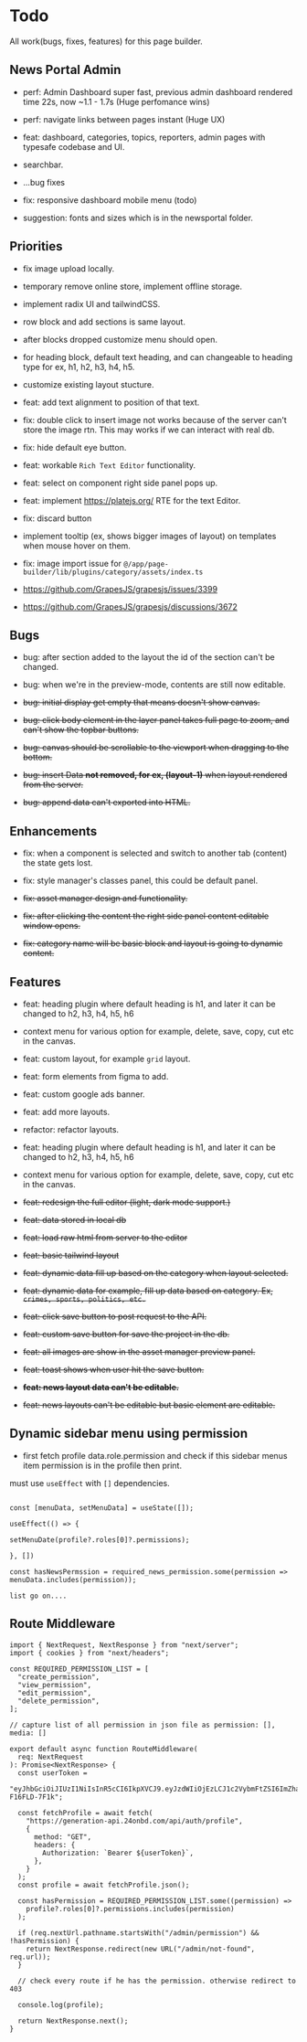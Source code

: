# Todo

All work(bugs, fixes, features) for this page builder.

## News Portal Admin

- perf: Admin Dashboard super fast, previous admin dashboard rendered time 22s, now ~1.1 - 1.7s (Huge perfomance wins)
- perf: navigate links between pages instant (Huge UX)
- feat: dashboard, categories, topics, reporters, admin pages with typesafe codebase and UI.
- searchbar.
- ...bug fixes

- fix: responsive dashboard mobile menu (todo)

- suggestion: fonts and sizes which is in the newsportal folder.

## Priorities

- fix image upload locally.
- temporary remove online store, implement offline storage.
- implement radix UI and tailwindCSS.
- row block and add sections is same layout.
- after blocks dropped customize menu should open.
- for heading block, default text heading, and can changeable to heading type for ex, h1, h2, h3, h4, h5.

- customize existing layout stucture.

- feat: add text alignment to position of that text.
- fix: double click to insert image not works because of the server can't store the image rtn. This may works if we can interact with real db.
- fix: hide default eye button.
- feat: workable `Rich Text Editor` functionality.
- feat: select on component right side panel pops up.
- feat: implement <https://platejs.org/> RTE for the text Editor.
- fix: discard button
- implement tooltip (ex, shows bigger images of layout) on templates when mouse hover on them.
- fix: image import issue for `@/app/page-builder/lib/plugins/category/assets/index.ts`
- <https://github.com/GrapesJS/grapesjs/issues/3399>
- <https://github.com/GrapesJS/grapesjs/discussions/3672>

## Bugs

- bug: after section added to the layout the id of the section can't be changed.
- bug: when we're in the preview-mode, contents are still now editable.

- ~~bug: initial display get empty that means doesn't show canvas.~~
- ~~bug: click body element in the layer panel takes full page to zoom, and can't show the topbar buttons.~~
- ~~bug: canvas should be scrollable to the viewport when dragging to the bottom.~~
- ~~bug: insert Data **not removed, for ex, (layout-1)** when layout rendered from the server.~~
- ~~bug: append data can't exported into HTML.~~

## Enhancements

- fix: when a component is selected and switch to another tab (content) the state gets lost.
- fix: style manager's classes panel, this could be default panel.

- ~~fix: asset manager design and functionality.~~
- ~~fix: after clicking the content the right side panel content editable window opens.~~
- ~~fix: category name will be basic block and layout is going to dynamic content.~~

## Features

- feat: heading plugin where default heading is h1, and later it can be changed to h2, h3, h4, h5, h6
- context menu for various option for example, delete, save, copy, cut etc in the canvas.
- feat: custom layout, for example `grid` layout.
- feat: form elements from figma to add.
- feat: custom google ads banner.
- feat: add more layouts.
- refactor: refactor layouts.
- feat: heading plugin where default heading is h1, and later it can be changed to h2, h3, h4, h5, h6
- context menu for various option for example, delete, save, copy, cut etc in the canvas.

- ~~feat: redesign the full editor (light, dark mode support.)~~
- ~~feat: data stored in local db~~
- ~~feat: load raw html from server to the editor~~
- ~~feat: basic tailwind layout~~
- ~~feat: dynamic data fill up based on the category when layout selected.~~
- ~~feat: dynamic data for example, fill up data based on category. Ex, `crimes, sports, politics, etc.`~~
- ~~feat: click save button to post request to the API.~~
- ~~feat: custom save button for save the project in the db.~~
- ~~feat: all images are show in the asset manager preview panel.~~
- ~~feat: toast shows when user hit the save button.~~
- ~~**feat: news layout data can't be editable.**~~
- ~~feat: news layouts can't be editable but basic element are editable.~~

## Dynamic sidebar menu using permission

- first fetch profile data.role.permission and check if this sidebar menus item permission is in the profile then print.

must use `useEffect` with `[]` dependencies.

```tsx

const [menuData, setMenuData] = useState([]);

useEffect(() => {

setMenuDate(profile?.roles[0]?.permissions);

}, []) 

const hasNewsPermssion = required_news_permission.some(permission => menuData.includes(permission));

list go on....
```

## Route Middleware

```tsx
import { NextRequest, NextResponse } from "next/server";
import { cookies } from "next/headers";

const REQUIRED_PERMISSION_LIST = [
  "create_permission",
  "view_permission",
  "edit_permission",
  "delete_permission",
];

// capture list of all permission in json file as permission: [], media: []

export default async function RouteMiddleware(
  req: NextRequest
): Promise<NextResponse> {
  const userToken =
    "eyJhbGciOiJIUzI1NiIsInR5cCI6IkpXVCJ9.eyJzdWIiOjEzLCJ1c2VybmFtZSI6ImZhaGltayIsImlhdCI6MTcxMDIwMjIzNCwiZXhwIjoxNzEwMzc1MDM0fQ.zVcqbiVlK3WnOJ3NqAbzDp1I3Jbvx_t-F16FLD-7F1k";

  const fetchProfile = await fetch(
    "https://generation-api.24onbd.com/api/auth/profile",
    {
      method: "GET",
      headers: {
        Authorization: `Bearer ${userToken}`,
      },
    }
  );
  const profile = await fetchProfile.json();

  const hasPermission = REQUIRED_PERMISSION_LIST.some((permission) =>
    profile?.roles[0]?.permissions.includes(permission)
  );

  if (req.nextUrl.pathname.startsWith("/admin/permission") && !hasPermission) {
    return NextResponse.redirect(new URL("/admin/not-found", req.url));
  }

  // check every route if he has the permission. otherwise redirect to 403

  console.log(profile);

  return NextResponse.next();
}
```
